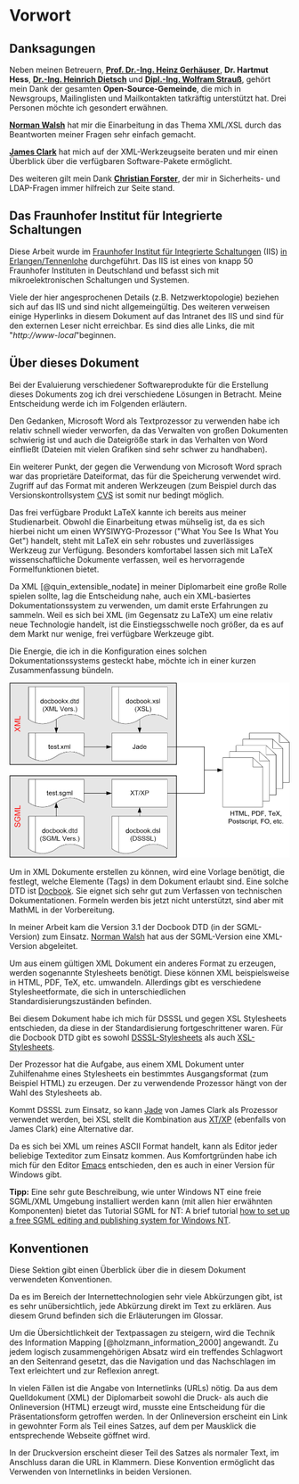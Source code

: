 # Vorwort
## Danksagungen
Neben meinen Betreuern, **[Prof. Dr.-Ing. Heinz Gerhäuser](https://de.wikipedia.org/wiki/Heinz_Gerh%C3%A4user)**, **Dr. Hartmut Hess**, **[Dr.-Ing. Heinrich Dietsch](https://cris.fau.de/persons/100482810/publications)** und **[Dipl.-Ing. Wolfram Strauß](https://www.linkedin.com/in/wolfram-strau%C3%9F-12803914/)**, gehört mein Dank der gesamten **Open-Source-Gemeinde**, die mich in Newsgroups, Mailinglisten und Mailkontakten tatkräftig unterstützt hat. Drei Personen möchte ich gesondert erwähnen.

**[Norman Walsh](https://nwalsh.com/people/ndw/)** hat mir die Einarbeitung in das Thema XML/XSL durch das Beantworten meiner Fragen sehr einfach gemacht.

**[James Clark](https://en.wikipedia.org/wiki/James_Clark_(programmer))** hat mich auf der XML-Werkzeugseite beraten und mir einen Überblick über die verfügbaren Software-Pakete ermöglicht.

Des weiteren gilt mein Dank **[Christian Forster](https://www.linkedin.com/in/chforster/)**, der mir in Sicherheits- und LDAP-Fragen immer hilfreich zur Seite stand.

## Das Fraunhofer Institut für Integrierte Schaltungen
Diese Arbeit wurde im [Fraunhofer Institut für Integrierte Schaltungen](https://www.iis.fraunhofer.de/) (IIS) [in Erlangen/Tennenlohe](https://www.openstreetmap.de/karte/?zoom=18&lat=49.54678&lon=11.01913&layers=B00TT) durchgeführt. Das IIS ist eines von knapp 50 Fraunhofer Instituten in Deutschland und befasst sich mit mikroelektronischen Schaltungen und Systemen.

Viele der hier angesprochenen Details (z.B. Netzwerktopologie) beziehen sich auf das IIS und sind nicht allgemeingültig. Des weiteren verweisen einige Hyperlinks in diesem Dokument auf das Intranet des IIS und sind für den externen Leser nicht erreichbar. Es sind dies alle Links, die mit "*http://www-local*"beginnen.

## Über dieses Dokument
Bei der Evaluierung verschiedener Softwareprodukte für die Erstellung dieses Dokuments zog ich drei verschiedene Lösungen in Betracht. Meine Entscheidung werde ich im Folgenden erläutern.

Den Gedanken, Microsoft Word als Textprozessor zu verwenden habe ich relativ schnell wieder verworfen, da das Verwalten von großen Dokumenten schwierig ist und auch die Dateigröße stark in das Verhalten von Word einfließt (Dateien mit vielen Grafiken sind sehr schwer zu handhaben).

Ein weiterer Punkt, der gegen die Verwendung von Microsoft Word sprach war das proprietäre Dateiformat, das für die Speicherung verwendet wird. Zugriff auf das Format mit anderen Werkzeugen (zum Beispiel durch das Versionskontrollsystem [CVS](https://de.wikipedia.org/wiki/Concurrent_Versions_System) ist somit nur bedingt möglich.

Das frei verfügbare Produkt LaTeX kannte ich bereits aus meiner Studienarbeit. Obwohl die Einarbeitung etwas mühselig ist, da es sich hierbei nicht um einen WYSIWYG-Prozessor ("What You See Is What You Get") handelt, steht mit LaTeX ein sehr robustes und zuverlässiges Werkzeug zur Verfügung. Besonders komfortabel lassen sich mit LaTeX wissenschaftliche Dokumente verfassen, weil es hervorragende Formelfunktionen bietet.

Da XML [@quin_extensible_nodate] in meiner Diplomarbeit eine große Rolle spielen sollte, lag die Entscheidung nahe, auch ein XML-basiertes Dokumentationssystem zu verwenden, um damit erste Erfahrungen zu sammeln. Weil es sich bei XML (im Gegensatz zu LaTeX) um eine relativ neue Technologie handelt, ist die Einstiegsschwelle noch größer, da es auf dem Markt nur wenige, frei verfügbare Werkzeuge gibt.

Die Energie, die ich in die Konfiguration eines solchen Dokumentationssystems gesteckt habe, möchte ich in einer kurzen Zusammenfassung bündeln.

![Dokumentationssystem - Überblick](./img/dokumentationssystem-ueberblick.png)

Um in XML Dokumente erstellen zu können, wird eine Vorlage benötigt, die festlegt, welche Elemente (Tags) in dem Dokument erlaubt sind. Eine solche DTD ist [Docbook](https://docbook.org/). Sie eignet sich sehr gut zum Verfassen von technischen Dokumentationen. Formeln werden bis jetzt nicht unterstützt, sind aber mit MathML in der Vorbereitung.

In meiner Arbeit kam die Version 3.1 der Docbook DTD (in der SGML-Version) zum Einsatz. [Norman Walsh](https://nwalsh.com/people/ndw/) hat aus der SGML-Version eine XML-Version abgeleitet.

Um aus einem gültigen XML Dokument ein anderes Format zu erzeugen, werden sogenannte Stylesheets benötigt. Diese können XML beispielsweise in HTML, PDF, TeX, etc. umwandeln. Allerdings gibt es verschiedene Stylesheetformate, die sich in unterschiedlichen Standardisierungszuständen befinden.

Bei diesem Dokument habe ich mich für DSSSL und gegen XSL Stylesheets entschieden, da diese in der Standardisierung fortgeschrittener waren. Für die Docbook DTD gibt es sowohl [DSSSL-Stylesheets](https://github.com/docbook/dsssl) als auch [XSL-Stylesheets](https://nwalsh.com/docs/articles/dbdesign).

Der Prozessor hat die Aufgabe, aus einem XML Dokument unter Zuhilfenahme eines Stylesheets ein bestimmtes Ausgangsformat (zum Beispiel HTML) zu erzeugen. Der zu verwendende Prozessor hängt von der Wahl des Stylesheets ab.

Kommt DSSSL zum Einsatz, so kann [Jade](http://www.jclark.com/jade/) von James Clark als Prozessor verwendet werden, bei XSL stellt die Kombination aus [XT/XP](http://www.jclark.com/xml) (ebenfalls von James Clark) eine Alternative dar.

Da es sich bei XML um reines ASCII Format handelt, kann als Editor jeder beliebige Texteditor zum Einsatz kommen. Aus Komfortgründen habe ich mich für den Editor [Emacs](https://de.wikipedia.org/wiki/Emacs) entschieden, den es auch in einer Version für Windows gibt.

**Tipp:** Eine sehr gute Beschreibung, wie unter Windows NT eine freie SGML/XML Umgebung installiert werden kann (mit allen hier erwähnten Komponenten) bietet das Tutorial SGML for NT: A brief tutorial [how to set up a free SGML editing and publishing system for Windows NT](https://web.archive.org/web/20040202052857/http://ourworld.compuserve.com/homepages/hoenicka_markus/ntsgml.html).

## Konventionen
Diese Sektion gibt einen Überblick über die in diesem Dokument verwendeten Konventionen.

Da es im Bereich der Internettechnologien sehr viele Abkürzungen gibt, ist es sehr unübersichtlich, jede Abkürzung direkt im Text zu erklären. Aus diesem Grund befinden sich die Erläuterungen im Glossar.

Um die Übersichtlichkeit der Textpassagen zu steigern, wird die Technik des Information Mapping [@holzmann_information_2000] angewandt. Zu jedem logisch zusammengehörigen Absatz wird ein treffendes Schlagwort an den Seitenrand gesetzt, das die Navigation und das Nachschlagen im Text erleichtert und zur Reflexion anregt.

In vielen Fällen ist die Angabe von Internetlinks (URLs) nötig. Da aus dem Quelldokument (XML) der Diplomarbeit sowohl die Druck- als auch die Onlineversion (HTML) erzeugt wird, musste eine Entscheidung für die Präsentationsform getroffen werden. In der Onlineversion erscheint ein Link in gewohnter Form als Teil eines Satzes, auf dem per Mausklick die entsprechende Webseite göffnet wird.

In der Druckversion erscheint dieser Teil des Satzes als normaler Text, im Anschluss daran die URL in Klammern. Diese Konvention ermöglicht das Verwenden von Internetlinks in beiden Versionen.
